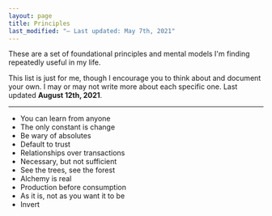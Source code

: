 ```yaml
---
layout: page
title: Principles
last_modified: "– Last updated: May 7th, 2021"
---
```


These are a set of foundational principles and mental models I'm finding repeatedly useful in my life.

This list is just for me, though I encourage you to think about and document your own. I may or may not write more about each specific one. Last updated **August 12th, 2021**.

---

* You can learn from anyone
* The only constant is change
* Be wary of absolutes
* Default to trust
* Relationships over transactions
* Necessary, but not sufficient
* See the trees, see the forest
* Alchemy is real
* Production before consumption
* As it is, not as you want it to be
* Invert
